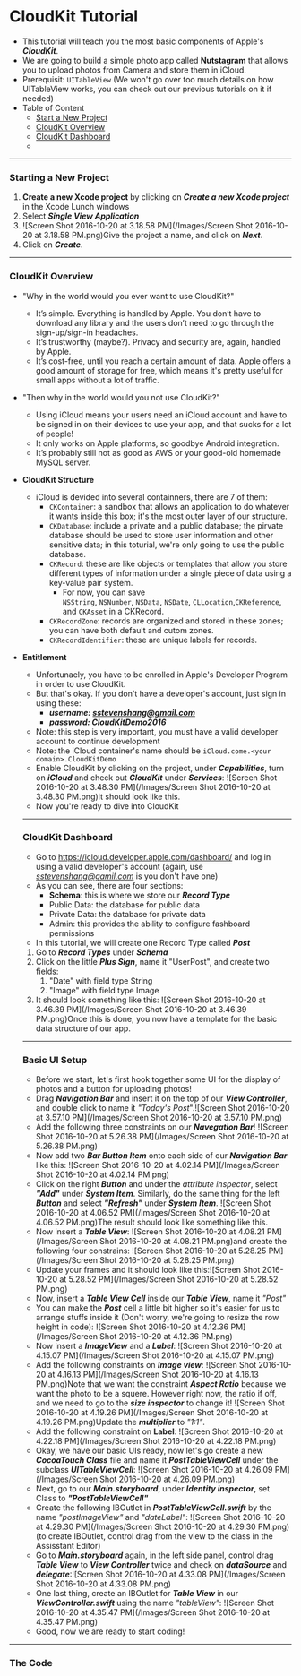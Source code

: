 # CloudKit Tutorial

- This tutorial will teach you the most basic components of Apple's ***CloudKit***.
- We are going to build a simple photo app called **Nutstagram** that allows you to upload photos from Camera and store them in iCloud.
- Prerequisit: `UITableView` (We won't go over too much details on how UITableView works, you can check out our previous tutorials on it if needed)
- Table of Content
  - [Start a New Project](#markdown-header-starting-a-new-project)
  - [CloudKit Overview](#markdown-header-cloudkit-overview)
  - [CloudKit Dashboard](#markdown-header-cloudkit-dashboard)
  - ​

---

### Starting a New Project

1. **Create a new Xcode project** by clicking on ***Create a new Xcode project*** in the Xcode Lunch windows
2. Select ***Single View Application***
3. ![Screen Shot 2016-10-20 at 3.18.58 PM](/Images/Screen Shot 2016-10-20 at 3.18.58 PM.png)Give the project a name, and click on ***Next***.
4. Click on ***Create***.

---

### CloudKit Overview

- "Why in the world would you ever want to use CloudKit?"

  - It’s simple. Everything is handled by Apple. You don’t have to download any library and the users don’t need to go through the sign-up/sign-in headaches.
  - It’s trustworthy (maybe?). Privacy and security are, again, handled by Apple.
  - It’s cost-free, until you reach a certain amount of data. Apple offers a good amount of storage for free, which means it's pretty useful for small apps without a lot of traffic.

- "Then why in the world would you not use CloudKit?"

  - Using iCloud means your users need an iCloud account and have to be signed in on  their devices to use your app, and that sucks for a lot of people!
  - It only works on Apple platforms, so goodbye Android integration.
  - It’s probably still not as good as AWS or your good-old homemade MySQL server.

- **CloudKit Structure**

  - iCloud is devided into several containners, there are 7 of them:
    - `CKContainer`: a sandbox that allows an application to do whatever it wants inside this box; it's the most outer layer of our structure.
    - `CKDatabase`: include a private and a public database; the pirvate database should be used to store user information and other sensitive data; in this toturial, we're only going to use the public database.
    - `CKRecord`: these are like objects or templates that allow you store different types of information under a single piece of data using a key-value pair system.
      - For now, you can save `NSString`, `NSNumber`, `NSData`, `NSDate`, `CLLocation`,`CKReference`, and `CKAsset` in a CKRecord.
    - `CKRecordZone`: records are organized and stored in these zones; you can have both default and cutom zones.
    - `CKRecordIdentifier`: these are unique labels for records.

- **Entitlement**

  - Unfortunaely, you have to be enrolled in Apple's Developer Program in order to use CloudKit.
  - But that's okay. If you don't have a developer's account, just sign in using these:
    - ***username: sstevenshang@gmail.com***
    - ***password: CloudKitDemo2016***
  - Note: this step is very important, you must have a valid developer account to continue development
  - Note: the iCloud container's name should be `iCloud.come.<your domain>.CloudKitDemo`
  - Enable CloudKit by clicking on the project, under ***Capabilities***, turn on ***iCloud*** and check out ***CloudKit*** under ***Services***:  ![Screen Shot 2016-10-20 at 3.48.30 PM](/Images/Screen Shot 2016-10-20 at 3.48.30 PM.png)It should look like this.
  - Now you're ready to dive into CloudKit

  ---

  ### CloudKit Dashboard

  - Go to https://icloud.developer.apple.com/dashboard/ and log in using a valid developer's account (again, use *sstevenshang@gamil.com* is you don't have one)
  - As you can see, there are four sections:
    - **Schema**: this is where we store our ***Record Type***
    - Public Data: the database for public data
    - Private Data: the database for private data
    - Admin: this provides the ability to configure fashboard permissions
  - In this tutorial, we will create one Record Type called ***Post***

  1. Go to ***Record Types*** under ***Schema***
  2. Click on the little ***Plus Sign***, name it "UserPost", and create two fields:
     1. "Date" with field type String
     2. "Image" with field type Image
  3. It should look something like this:  ![Screen Shot 2016-10-20 at 3.46.39 PM](/Images/Screen Shot 2016-10-20 at 3.46.39 PM.png)Once this is done, you now have a template for the basic data structure of our app.

  ---

  ### Basic UI Setup 

  - Before we start, let's first hook together some UI for the display of photos and a button for uploading photos! 
  - Drag ***Navigation Bar*** and insert it on the top of our ***View Controller***, and double click to name it *"Today's Post*".![Screen Shot 2016-10-20 at 3.57.10 PM](/Images/Screen Shot 2016-10-20 at 3.57.10 PM.png) 
  - Add the following three constraints on our ***Navegation Bar***! ![Screen Shot 2016-10-20 at 5.26.38 PM](/Images/Screen Shot 2016-10-20 at 5.26.38 PM.png)
  - Now add two ***Bar Button Item*** onto each side of our ***Navigation Bar*** like this: ![Screen Shot 2016-10-20 at 4.02.14 PM](/Images/Screen Shot 2016-10-20 at 4.02.14 PM.png)
  -  Click on the right ***Button*** and under the *attribute inspector*, select ***"Add"*** under ***System Item***. Similarly, do the same thing for the left ***Button*** and select ***"Refresh"*** under ***System Item***.  ![Screen Shot 2016-10-20 at 4.06.52 PM](/Images/Screen Shot 2016-10-20 at 4.06.52 PM.png)The result should look like something like this.
  - Now insert a ***Table View***: ![Screen Shot 2016-10-20 at 4.08.21 PM](/Images/Screen Shot 2016-10-20 at 4.08.21 PM.png)and create the following four constrains: ![Screen Shot 2016-10-20 at 5.28.25 PM](/Images/Screen Shot 2016-10-20 at 5.28.25 PM.png)
  - Update your frames and it should look like this:![Screen Shot 2016-10-20 at 5.28.52 PM](/Images/Screen Shot 2016-10-20 at 5.28.52 PM.png)
  - Now, insert a ***Table View Cell*** inside our ***Table View***, name it *"Post"*
  - You can make the ***Post*** cell a little bit higher so it's easier for us to arrange stuffs inside it (Don't worry, we're going to resize the row height in code):  ![Screen Shot 2016-10-20 at 4.12.36 PM](/Images/Screen Shot 2016-10-20 at 4.12.36 PM.png)
  - Now insert a ***ImageView*** and a ***Label***:  ![Screen Shot 2016-10-20 at 4.15.07 PM](/Images/Screen Shot 2016-10-20 at 4.15.07 PM.png)
  - Add the following constraints on ***Image view***: ![Screen Shot 2016-10-20 at 4.16.13 PM](/Images/Screen Shot 2016-10-20 at 4.16.13 PM.png)Note that we want the constraint ***Aspect Ratio*** because we want the photo to be a squere. However right now, the ratio if off, and we need to go to the ***size inspector*** to change it!  ![Screen Shot 2016-10-20 at 4.19.26 PM](/Images/Screen Shot 2016-10-20 at 4.19.26 PM.png)Update the ***multiplier*** to *"1:1"*.
  - Add the following constraint on **Label**:  ![Screen Shot 2016-10-20 at 4.22.18 PM](/Images/Screen Shot 2016-10-20 at 4.22.18 PM.png)
  - Okay, we have our basic UIs ready, now let's go create a new ***CocoaTouch Class*** file and name it ***PostTableViewCell*** under the subclass ***UITableViewCell***: ![Screen Shot 2016-10-20 at 4.26.09 PM](/Images/Screen Shot 2016-10-20 at 4.26.09 PM.png)
  - Next, go to our ***Main.storyboard***, under ***Identity inspector***, set Class to ***"PostTableViewCell"***
  - Create the following IBOutlet in ***PostTableViewCell.swift*** by the name *"postImageView"* and *"dateLabel"*: ![Screen Shot 2016-10-20 at 4.29.30 PM](/Images/Screen Shot 2016-10-20 at 4.29.30 PM.png)(to create IBOutlet, control drag from the view to the class in the Assisstant Editor)
  - Go to ***Main.storyboard*** again, in the left side panel, control drag ***Table View*** to ***View Controller*** twice and check on ***dataSource*** and ***delegate***:![Screen Shot 2016-10-20 at 4.33.08 PM](/Images/Screen Shot 2016-10-20 at 4.33.08 PM.png)
  - One last thing, create an IBOutlet for ***Table View*** in our ***ViewController.swift*** using the name *"tableView"*:  ![Screen Shot 2016-10-20 at 4.35.47 PM](/Images/Screen Shot 2016-10-20 at 4.35.47 PM.png)
  - Good, now we are ready to start coding!

---

### The Code







